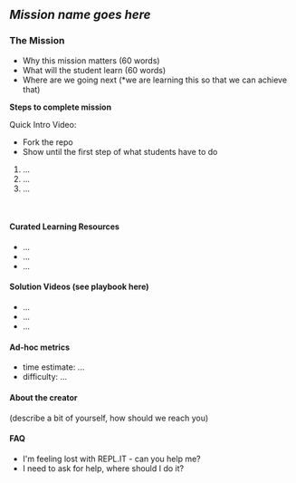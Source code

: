 ## *Mission name goes here* 

### The Mission
* Why this mission matters (60 words)
* What will the student learn (60 words)
* Where are we going next (*we are learning this so that we can achieve that)

**Steps to complete mission**

Quick Intro Video: 
* Fork the repo
* Show until the first step of what students have to do

1. ...
2. ...
3. ...

<br>

#### Curated Learning Resources
* ...
* ...
* ...

#### Solution Videos (see playbook here)
* ...
* ...
* ...

#### Ad-hoc metrics
* time estimate: ...
* difficulty: ...

#### About the creator
(describe a bit of yourself, how should we reach you)

#### FAQ
* I'm feeling lost with REPL.IT - can you help me?
* I need to ask for help, where should I do it?
